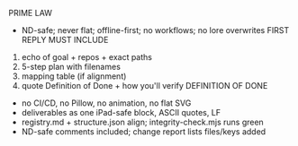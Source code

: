 PRIME LAW
- ND-safe; never flat; offline-first; no workflows; no lore overwrites
FIRST REPLY MUST INCLUDE
1) echo of goal + repos + exact paths
2) 5-step plan with filenames
3) mapping table (if alignment)
4) quote Definition of Done + how you'll verify
DEFINITION OF DONE
- no CI/CD, no Pillow, no animation, no flat SVG
- deliverables as one iPad-safe block, ASCII quotes, LF
- registry.md + structure.json align; integrity-check.mjs runs green
- ND-safe comments included; change report lists files/keys added
